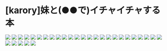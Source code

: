 # [karory]妹と(●●で)イチャイチャする本
![](../img/17/00000001.jpg)
![](../img/17/00000002.jpg)
![](../img/17/00000003.jpg)
![](../img/17/00000004.jpg)
![](../img/17/00000005.jpg)
![](../img/17/00000006.jpg)
![](../img/17/00000007.jpg)
![](../img/17/00000008.jpg)
![](../img/17/00000009.jpg)
![](../img/17/00000010.jpg)
![](../img/17/00000011.jpg)
![](../img/17/00000012.jpg)
![](../img/17/00000013.jpg)
![](../img/17/00000014.jpg)
![](../img/17/00000015.jpg)
![](../img/17/00000016.jpg)
![](../img/17/00000017.jpg)
![](../img/17/00000018.jpg)
![](../img/17/00000019.jpg)
![](../img/17/00000020.jpg)
![](../img/17/00000021.jpg)
![](../img/17/00000022.jpg)
![](../img/17/00000023.jpg)
![](../img/17/00000024.jpg)
![](../img/17/00000025.jpg)
![](../img/17/00000026.jpg)
![](../img/17/00000027.jpg)
![](../img/17/00000028.jpg)
![](../img/17/00000029.jpg)
![](../img/17/00000030.jpg)
